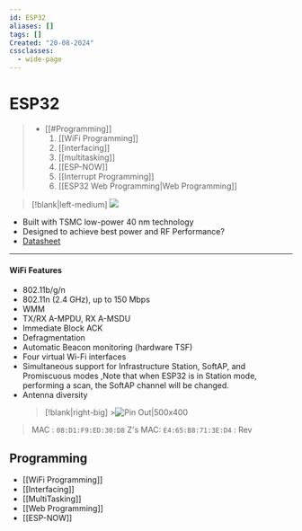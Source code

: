 ```yaml
---
id: ESP32
aliases: []
tags: []
Created: "20-08-2024"
cssclasses:
  - wide-page
---
```


# ESP32

> - [[#Programming]]
> 	1. [[WiFi Programming]]
> 	2. [[interfacing]]
> 	3. [[multitasking]]
> 	4. [[ESP-NOW]]
> 	5. [[Interrupt Programming]]
> 	6. [[ESP32 Web Programming|Web Programming]]

>[!blank|left-medium]
![](https://lastminuteengineers.com/wp-content/uploads/iot/ESP32-Pinout.png)
- Built with TSMC low-power 40 nm technology
- Designed to achieve best power and RF Performance?
- [Datasheet](https://www.espressif.com/sites/default/files/documentation/esp32_datasheet_en.pdf)

---

#### WiFi Features

- 802.11b/g/n
- 802.11n (2.4 GHz), up to 150 Mbps
- WMM
- TX/RX A-MPDU, RX A-MSDU
- Immediate Block ACK
- Defragmentation
- Automatic Beacon monitoring (hardware TSF)
- Four virtual Wi-Fi interfaces
- Simultaneous support for Infrastructure Station, SoftAP, and Promiscuous modes ,Note that when ESP32 is in Station mode, performing a scan, the SoftAP channel will be changed.
- Antenna diversity
  > [!blank|right-big] >![Pin Out|500x400](https://lastminuteengineers.com/wp-content/uploads/iot/ESP32-Pinout.png)

> MAC : `08:D1:F9:ED:30:D8`
> Z's MAC: `E4:65:B8:71:3E:D4` : Rev

## Programming

- [[WiFi Programming]]
- [[Interfacing]]
- [[MultiTasking]]
- [[Web Programming]]
- [[ESP-NOW]]
